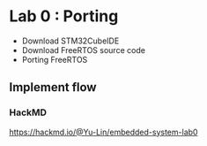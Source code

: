 # Lab 0 : Porting

- Download STM32CubeIDE
- Download FreeRTOS source code
- Porting FreeRTOS

## Implement flow

### HackMD

https://hackmd.io/@Yu-Lin/embedded-system-lab0